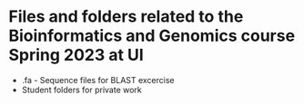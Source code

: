 # Files and folders related to the Bioinformatics and Genomics course Spring 2023 at UI

* <file>.fa - Sequence files for BLAST excercise
* Student folders for private work
